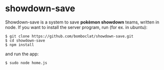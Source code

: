 # showdown-save
Showdown-save is a system to save **pokèmon showdown** teams, written in node.
If you want to install the server program, run (for ex. in ubuntu):
```console
$ git clone https://github.com/bomboclat/showdown-save.git
$ cd showdown-save
$ npm install
```
and run the app:
```console
$ sudo node home.js
```
